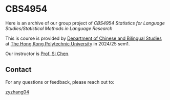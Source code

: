 # CBS4954

Here is an archive of our group project of _CBS4954 Statistics for Language Studies/Statistical Methods in Language Research_

This is course is provided by [Department of Chinese and Bilingual Studies](https://www.polyu.edu.hk/cbs/) at [The Hong Kong Polytechnic University](https://www.polyu.edu.hk/) in 2024/25 sem1.

Our instructor is [Prof. Si Chen](https://research.polyu.edu.hk/en/persons/si-chen).


## Contact
For any questions or feedback, please reach out to:

[zyzhang04](https://github.com/zyzhang04)
